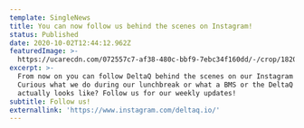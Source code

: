 ```yaml
---
template: SingleNews
title: You can now follow us behind the scenes on Instagram!
status: Published
date: 2020-10-02T12:44:12.962Z
featuredImage: >-
  https://ucarecdn.com/072557c7-af38-480c-bbf9-7ebc34f160dd/-/crop/1820x1471/805,239/-/preview/
excerpt: >-
  From now on you can follow DeltaQ behind the scenes on our Instagram account.
  Curious what we do during our lunchbreak or what a BMS or the DeltaQ gateway
  actually looks like? Follow us for our weekly updates!
subtitle: Follow us!
externallink: 'https://www.instagram.com/deltaq.io/'
---
```


